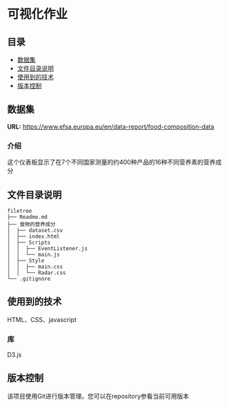 # 可视化作业

## 目录

- [数据集](#数据集)
- [文件目录说明](#文件目录说明)
- [使用到的技术](#使用到的技术)
- [版本控制](#版本控制)


## 数据集
**URL:** https://www.efsa.europa.eu/en/data-report/food-composition-data
### 介绍
这个仪表板显示了在7个不同国家测量的约400种产品的16种不同营养素的营养成分

## 文件目录说明

```
filetree 
├── Readme.md
├── 食物的营养成分
│  ├── dataset.csv
│  ├── index.html
│  ├── Scripts
│  │  ├── EventListener.js
│  │  └── main.js
│  ├── Style
│  │  ├── main.css
│  │  └── Radar.css
└── .gitignore
```
## 使用到的技术
HTML、CSS、javascript
### 库
D3.js

## 版本控制
该项目使用Git进行版本管理。您可以在repository参看当前可用版本
